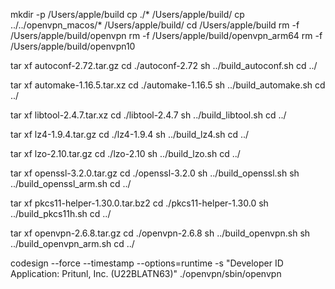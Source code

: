 mkdir -p /Users/apple/build
cp ./* /Users/apple/build/
cp ../../openvpn_macos/* /Users/apple/build/
cd /Users/apple/build
rm -f /Users/apple/build/openvpn
rm -f /Users/apple/build/openvpn_arm64
rm -f /Users/apple/build/openvpn10

tar xf autoconf-2.72.tar.gz
cd ./autoconf-2.72
sh ../build_autoconf.sh
cd ../

tar xf automake-1.16.5.tar.xz
cd ./automake-1.16.5
sh ../build_automake.sh
cd ../

tar xf libtool-2.4.7.tar.xz
cd ./libtool-2.4.7
sh ../build_libtool.sh
cd ../

tar xf lz4-1.9.4.tar.gz
cd ./lz4-1.9.4
sh ../build_lz4.sh
cd ../

tar xf lzo-2.10.tar.gz
cd ./lzo-2.10
sh ../build_lzo.sh
cd ../

tar xf openssl-3.2.0.tar.gz
cd ./openssl-3.2.0
sh ../build_openssl.sh
sh ../build_openssl_arm.sh
cd ../

tar xf pkcs11-helper-1.30.0.tar.bz2
cd ./pkcs11-helper-1.30.0
sh ../build_pkcs11h.sh
cd ../

tar xf openvpn-2.6.8.tar.gz
cd ./openvpn-2.6.8
sh ../build_openvpn.sh
sh ../build_openvpn_arm.sh
cd ../


codesign --force --timestamp --options=runtime -s "Developer ID Application: Pritunl, Inc. (U22BLATN63)" ./openvpn/sbin/openvpn
